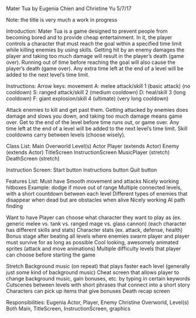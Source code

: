 Mater Tua by Eugenia Chien and Christine Yu
5/7/17

Note: the title is very much a work in progress

Introduction:
Mater Tua is a game designed to prevent people from becoming bored and to provide cheap entertainment. In it, the player controls a character that must reach the goal within a specified time limit while killing enemies by using skills. Getting hit by an enemy damages the player and taking too much damage will result in the player’s death (game over). Running out of time before reaching the goal will also cause the player’s death (game over). Any extra time left at the end of a level will be added to the next level’s time limit.

Instructions:
Arrow keys: movement
A: melee attack/skill 1 (basic attack) (no cooldown)
S: ranged attack/skill 2 (medium cooldown)
D: heal/skill 3 (long cooldown)
F: giant explosion/skill 4 (ultimate) (very long cooldown)

Attack enemies to kill and get past them. Getting attacked by enemies does damage and slows you down, and taking too much damage means game over. Get to the end of the level before time runs out, or game over. Any time left at the end of a level will be added to the next level’s time limit. Skill cooldowns carry between levels (choose wisely).

Class List:
Main
Overworld
Level(s)
Actor
Player (extends Actor)
Enemy (extends Actor)
TitleScreen
InstructionScreen
MusicPlayer (stretch)
DeathScreen (stretch)

Instruction Screen:
Start button
Instructions button
Quit button

Features List:
Must have
Smooth movement and attacks
Nicely working hitboxes
Example: dodge if move out of range
Multiple connected levels, with a short countdown between each level
Different types of enemies that disappear when dead but are obstacles when alive
Nicely working AI path finding 

Want to have
Player can choose what character they want to play as (ex. generic melee vs. tank vs. ranged mage vs. glass cannon) (each character has different skills and stats)
Character stats (ex. attack, defense, health)
Bonus stage after beating all levels where enemies swarm player and player must survive for as long as possible
Cool looking, awesomely animated sprites (attack and move animations)
Multiple difficulty levels that player can choose before starting the game

Stretch
Background music (on repeat) that plays faster each level (generally just some kind of background music)
Cheat screen that allows player to change background music, gain bonuses, etc. by typing in certain keywords
Cutscenes between levels with short phrases that connect into a short story
Characters can pick up items that give bonuses
Death recap screen

Responsibilities:
Eugenia
Actor, Player, Enemy
Christine
Overworld, Level(s)
Both
Main, TitleScreen, InstructionScreen, graphics

